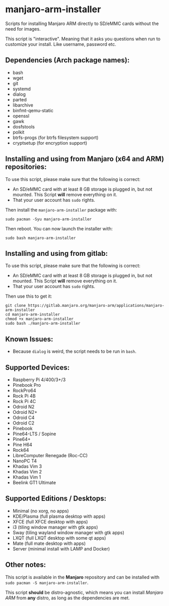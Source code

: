 # manjaro-arm-installer

Scripts for installing Manjaro ARM directly to SD/eMMC cards without the need for images.

This script is "interactive". Meaning that it asks you questions when run to customize your install. Like username, password etc.


## Dependencies (Arch package names):
* bash
* wget
* git
* systemd
* dialog
* parted
* libarchive
* binfmt-qemu-static
* openssl
* gawk
* dosfstools
* polkit
* btrfs-progs (for btrfs filesystem support)
* cryptsetup (for encryption support)

## Installing and using from Manjaro (x64 and ARM) repositories:
To use this script, please make sure that the following is correct:

* An SD/eMMC card with at least 8 GB storage is plugged in, but not mounted. This Script **will** remove everything on it.
* That your user account has `sudo` rights.

Then install the `manjaro-arm-installer` package with:
```
sudo pacman -Syu manjaro-arm-installer
```
Then reboot. You can now launch the installer with:
```
sudo bash manjaro-arm-installer
```


## Installing and using from gitlab:
To use this script, please make sure that the following is correct:

* An SD/eMMC card with at least 8 GB storage is plugged in, but not mounted. This Script **will** remove everything on it.
* That your user account has `sudo` rights.

Then use this to get it:
```
git clone https://gitlab.manjaro.org/manjaro-arm/applications/manjaro-arm-installer
cd manjaro-arm-installer
chmod +x manjaro-arm-installer
sudo bash ./manjaro-arm-installer
```

## Known Issues:
* Because `dialog` is weird, the script needs to be run in `bash`.

## Supported Devices:
* Raspberry Pi 4/400/3+/3
* Pinebook Pro
* RockPro64
* Rock Pi 4B
* Rock Pi 4C
* Odroid N2
* Odroid N2+
* Odroid C4
* Odroid C2
* Pinebook
* Pine64-LTS / Sopine
* Pine64+
* Pine H64
* Rock64
* LibreComputer Renegade (Roc-CC)
* NanoPC T4
* Khadas Vim 3
* Khadas Vim 2
* Khadas Vim 1
* Beelink GT1 Ultimate

## Supported Editions / Desktops:
* Minimal (no xorg, no apps)
* KDE/Plasma (full plasma desktop with apps)
* XFCE (full XFCE desktop with apps)
* i3 (tiling window manager with gtk apps)
* Sway (tiling wayland window manager with gtk apps)
* LXQT (full LXQT desktop with some qt apps)
* Mate (full mate desktop with apps)
* Server (minimal install with LAMP and Docker)

## Other notes:
This script is available in the **Manjaro** repository and can be installed with `sudo pacman -S manjaro-arm-installer`.

This script **should** be distro-agnostic, which means you can install *Manjaro ARM* from **any** distro, as long as the dependencies are met.
